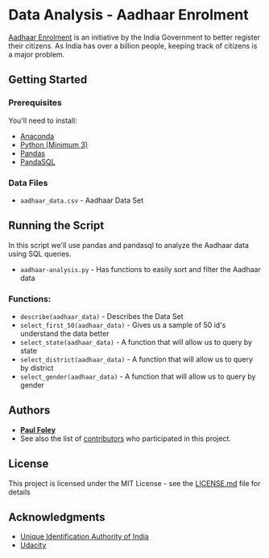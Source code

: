 # Data Analysis - Aadhaar Enrolment

[Aadhaar Enrolment](https://uidai.gov.in/enrolment-update/aadhaar-enrolment.html) is an initiative by the India Government to better register their citizens. As India has over a billion people, keeping track of citizens is a major problem.


## Getting Started

### Prerequisites
You'll need to install:

* [Anaconda](https://www.continuum.io/downloads)
* [Python (Minimum 3)](https://www.continuum.io/blog/developer-blog/python-3-support-anaconda)
* [Pandas](https://anaconda.org/anaconda/pandas)
* [PandaSQL](https://anaconda.org/anaconda/pandasql)

### Data Files

* `aadhaar_data.csv` - Aadhaar Data Set


## Running the Script
In this script we'll use pandas and pandasql to analyze the Aadhaar data using SQL queries.

* `aadhaar-analysis.py` - Has functions to easily sort and filter the Aadhaar data

### Functions:

* `describe(aadhaar_data)` - Describes the Data Set
* `select_first_50(aadhaar_data)` - Gives us a sample of 50 id's understand the data better
* `select_state(aadhaar_data)` - A function that will allow us to query by state
* `select_district(aadhaar_data)` - A function that will allow us to query by district
* `select_gender(aadhaar_data)` - A function that will allow us to query by gender


## Authors

* [**Paul Foley**](https://github.com/paulfoley)
* See also the list of [contributors](https://github.com/paulfoley/data-analyst/tree/master/Aadhaar_Data-Analysis) who participated in this project.

## License

This project is licensed under the MIT License - see the [LICENSE.md](LICENSE.md) file for details

## Acknowledgments

* [Unique Identification Authority of India](https://uidai.gov.in/)
* [Udacity](https://www.udacity.com/)
